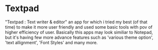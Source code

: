 # Textpad
"Textpad : Text writer &amp; editor" an app for which i tried my best (of that time) to make it more user friendly and used some basic tools with pov of higher efficiency of user.
Basically this apps may look similiar to Notepad, but it's having few more advance features such as 'various theme option', 'text allignment', 'Font Styles' and many more.
